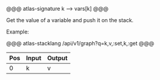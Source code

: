 @@@ atlas-signature
k
-->
vars[k]
@@@

Get the value of a variable and push it on the stack. 

Example:

@@@ atlas-stacklang
/api/v1/graph?q=k,v,:set,k,:get
@@@

<table><thead><th>Pos</th><th>Input</th><th>Output</th></thead><tbody><tr>
<td>0</td>
<td>k</td>
<td>v</td>
</tr></tbody></table>